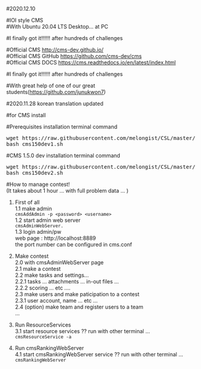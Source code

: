 #2020.12.10   

#IOI style CMS   
#With Ubuntu 20.04 LTS Desktop... at PC   

#I finally got it!!!!!! after hundreds of challenges  


#Official CMS http://cms-dev.github.io/   
#Official CMS GitHub https://github.com/cms-dev/cms   
#Official CMS DOCS https://cms.readthedocs.io/en/latest/index.html   



#I finally got it!!!!!! after hundreds of challenges  

#With great help of one of our great students(https://github.com/junukwon7)   


#2020.11.28 korean translation updated   
   

#for CMS install    
   

#Prerequisites installation terminal command  
<pre>
wget https://raw.githubusercontent.com/melongist/CSL/master/CMS/cms150dev1.sh   
bash cms150dev1.sh
</pre>

#CMS 1.5.0 dev installation terminal command  
<pre>
wget https://raw.githubusercontent.com/melongist/CSL/master/CMS/cms150dev2.sh   
bash cms150dev2.sh
</pre>
   
   
#How to manage contest!   
(It takes about 1 hour ... with full problem data ... )   
   
1. First of all   
  1.1 make admin  
    `cmsAddAdmin -p <password> <username>`   
  1.2 start admin web server  
    `cmsAdminWebServer.`   
  1.3 login admin/pw  
    web page : http://localhost:8889   
    the port number can be configured in cms.conf  
   
2. Make contest    
  2.0 with cmsAdminWebServer page   
  2.1 make a contest    
  2.2 make tasks and settings...  
    2.2.1 tasks ... attachments ... in-out files ...   
    2.2.2 scoring ... etc ....   
  2.3 make users and make paticipation to a contest   
    2.3.1 user account, name ... etc ...   
  2.4 (option) make team and register users to a team   
    ...   
   
3. Run ResourceServices   
  3.1 start resource services ?? run with other terminal ...    
    `cmsResourceService -a`   
   
4. Run cmsRankingWebServer    
  4.1 start cmsRankingWebServer service ?? run with other terminal ...   
    `cmsRankingWebServer`     
   
